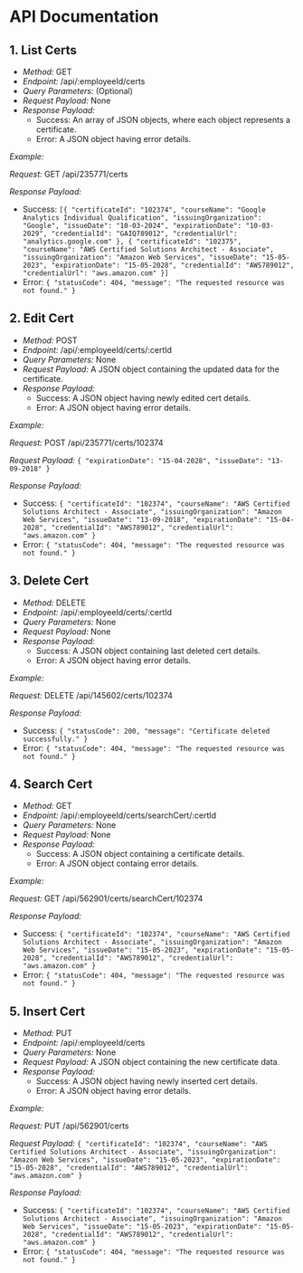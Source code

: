 # API Documentation

## 1. List Certs
- *Method:* GET
- *Endpoint:* /api/:employeeId/certs
- *Query Parameters:* (Optional)
- *Request Payload:* None
- *Response Payload:* 
  - Success: An array of JSON objects, where each object represents a certificate.
  - Error: A JSON object having error details.

*Example:*

*Request:*
GET /api/235771/certs

*Response Payload:* 
- Success: `[{
    "certificateId": "102374",
    "courseName": "Google Analytics Individual Qualification",
    "issuingOrganization": "Google",
    "issueDate": "10-03-2024",
    "expirationDate": "10-03-2029",
    "credentialId": "GAIQ789012",
    "credentialUrl": "analytics.google.com"
  },
  {
    "certificateId": "102375",
      "courseName": "AWS Certified Solutions Architect - Associate",
      "issuingOrganization": "Amazon Web Services",
      "issueDate": "15-05-2023",
      "expirationDate": "15-05-2028",
      "credentialId": "AWS789012",
      "credentialUrl": "aws.amazon.com"
  }]`
- Error: `{
  "statusCode": 404,
  "message": "The requested resource was not found."
}`


## 2. Edit Cert
- *Method:* POST
- *Endpoint:* /api/:employeeId/certs/:certId
- *Query Parameters:* None
- *Request Payload:* A JSON object containing the updated data for the certificate.
- *Response Payload:* 
  - Success: A JSON object having newly edited cert details.
  - Error: A JSON object having error details.

*Example:*

*Request:*
POST /api/235771/certs/102374

*Request Payload:*
`{
  "expirationDate": "15-04-2028",
  "issueDate": "13-09-2018"
}`

*Response Payload:*
- Success: `{
    "certificateId": "102374",
    "courseName": "AWS Certified Solutions Architect - Associate",
    "issuingOrganization": "Amazon Web Services",
    "issueDate": "13-09-2018",
    "expirationDate": "15-04-2028",
    "credentialId": "AWS789012",
    "credentialUrl": "aws.amazon.com"
  }`
- Error: `{
  "statusCode": 404,
  "message": "The requested resource was not found."
}`


## 3. Delete Cert
- *Method:* DELETE
- *Endpoint:* /api/:employeeId/certs/:certId
- *Query Parameters:* None
- *Request Payload:* None
- *Response Payload:* 
  - Success: A JSON object containing last deleted cert details.
  - Error: A JSON object having error details. 

*Example:*

*Request:*
DELETE /api/145602/certs/102374

*Response Payload:*
- Success: `{
  "statusCode": 200,
  "message": "Certificate deleted successfully."
}`
- Error: `{
  "statusCode": 404,
  "message": "The requested resource was not found."
}`


## 4. Search Cert
- *Method:* GET
- *Endpoint:* /api/:employeeId/certs/searchCert/:certId
- *Query Parameters:* None
- *Request Payload:* None
- *Response Payload:* 
  - Success: A JSON object containing a certificate details.
  - Error: A JSON object containg error details.

*Example:*

*Request:*
GET /api/562901/certs/searchCert/102374

*Response Payload:*
- Success: `{
    "certificateId": "102374",
    "courseName": "AWS Certified Solutions Architect - Associate",
    "issuingOrganization": "Amazon Web Services",
    "issueDate": "15-05-2023",
    "expirationDate": "15-05-2028",
    "credentialId": "AWS789012",
    "credentialUrl": "aws.amazon.com"
}`
- Error: `{
  "statusCode": 404,
  "message": "The requested resource was not found."
}`


## 5. Insert Cert
- *Method:* PUT
- *Endpoint:* /api/:employeeId/certs
- *Query Parameters:* None
- *Request Payload:* A JSON object containing the new certificate data.
- *Response Payload:* 
  - Success: A JSON object having newly inserted cert details.
  - Error: A JSON object having error details.

*Example:*

*Request:*
PUT /api/562901/certs

*Request Payload:* `{
    "certificateId": "102374",
    "courseName": "AWS Certified Solutions Architect - Associate",
    "issuingOrganization": "Amazon Web Services",
    "issueDate": "15-05-2023",
    "expirationDate": "15-05-2028",
    "credentialId": "AWS789012",
    "credentialUrl": "aws.amazon.com"
}`

*Response Payload:*
- Success: `{
    "certificateId": "102374",
    "courseName": "AWS Certified Solutions Architect - Associate",
    "issuingOrganization": "Amazon Web Services",
    "issueDate": "15-05-2023",
    "expirationDate": "15-05-2028",
    "credentialId": "AWS789012",
    "credentialUrl": "aws.amazon.com"
}`
- Error: `{
  "statusCode": 404,
  "message": "The requested resource was not found."
}`